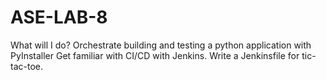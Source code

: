 # ASE-LAB-8
What will I do?
Orchestrate building and testing a python application with PyInstaller 
Get familiar with CI/CD with Jenkins.
Write a Jenkinsfile for tic-tac-toe.
